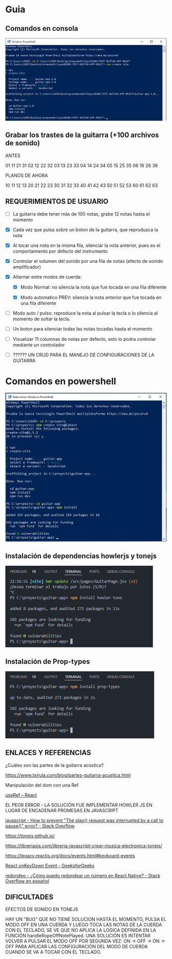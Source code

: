 # Guia

## Comandos en consola

![](assets/2024-07-18-23-46-59-image.png)

## Grabar los trastes de la guitarra (+100 archivos de sonido)

ANTES

01  11  21  31
02  12  22  32
03  13  23  33
04  14  24  34
05  15  25  35
06  16  26   36

PLANOS DE AHORA

10 11 12 13
20 21 22 23
30 31 32 33
40 41 42 43
50 51 52 53
60 61 62 63

## REQUERIMIENTOS DE USUARIO

- [ ] La guitarra debe tener más de 100 notas, grabe 12 notas hasta el momento

- [x] Cada vez que pulsa sobre un boton de la guitarra, que reproduzca la nota

- [x] Al tocar una nota en la misma fila, silenciar la nota anterior, pues es el comportamiento por defecto del instrumento

- [x] Controlar el volumen del sonido por una fila de notas (efecto de sonido amplificador)

- [x] Alternar entre modos de cuerda:
  
  - [x] Modo Normal: no silencia la nota que fue tocada en una fila diferente
  
  - [x] Modo automatico PREV: silencia la nota anterior que fue tocada en una fila diferente

- [ ] Modo auto / pulso: reproduce la nota al pulsar la tecla o lo silencia al momento de soltar la tecla.

- [ ] Un boton para silenciar todas las notas tocadas hasta el momento

- [ ] Visualizar 11 columnas de notas por defecto, esto lo podra controlar mediante un controlador

- [ ] ?????? UN CRUD PARA EL MANEJO DE CONFIGURACIONES DE LA GUITARRA 

# Comandos en powershell

<img src="assets/2024-08-25-21-26-04-image.png" title="" alt="" data-align="center">

## Instalación de dependencias howlerjs y tonejs

<img src="assets/2024-08-25-22-20-25-image.png" title="" alt="" data-align="center">

## Instalación de Prop-types

<img title="" src="assets/2024-08-25-22-22-20-image.png" alt="" data-align="center">

## ENLACES Y REFERENCIAS

¿Cuáles son las partes de la guitarra acústica?

https://www.txirula.com/blog/partes-guitarra-acustica.html

Manipulación del dom con una Ref

[useRef – React](https://es.react.dev/reference/react/useRef#manipulating-the-dom-with-a-ref)

EL PEOR ERROR - LA SOLUCIÓN FUE IMPLEMENTAR HOWLER JS EN LUGAR DE ENCADENAR PROMESAS EN JAVASCRIPT

[javascript - How to prevent &quot;The play() request was interrupted by a call to pause()&quot; error? - Stack Overflow](https://stackoverflow.com/questions/36803176/how-to-prevent-the-play-request-was-interrupted-by-a-call-to-pause-error)

https://tonejs.github.io/

https://libreriasjs.com/libreria-javascript-crear-musica-electronica-tonejs/

https://legacy.reactjs.org/docs/events.html#keyboard-events

[React onKeyDown Event - GeeksforGeeks](https://www.geeksforgeeks.org/react-onkeydown-event/)

[redondeo - &#191;C&#243;mo puedo redondear un n&#250;mero en React Native? - Stack Overflow en espa&#241;ol](https://es.stackoverflow.com/questions/114069/c%C3%B3mo-puedo-redondear-un-n%C3%BAmero-en-react-native)

## DIFICULTADES

EFECTOS DE SONIDO EN TONEJS

HAY UN "BUG" QUE NO TIENE SOLUCION HASTA EL MOMENTO, PULSA EL MODO OFF EN UNA CUERDA Y LUEGO TOCA LAS NOTAS DE LA CUERDA CON EL TECLADO, SE VE QUE NO APLICA LA LOGICA DEFINIDA EN LA FUNCIÓN handleRopeOffNotePlayed. UNA SOLUCIÓN ES INTENTAR VOLVER A PULSAR EL MODO OFF POR SEGUNDA VEZ: ON -> OFF -> ON -> OFF PARA APLICAR LAS CONFIGURACIÓN DEL MODO DE CUERDA CUANDO SE VA A TOCAR CON EL TECLADO.
